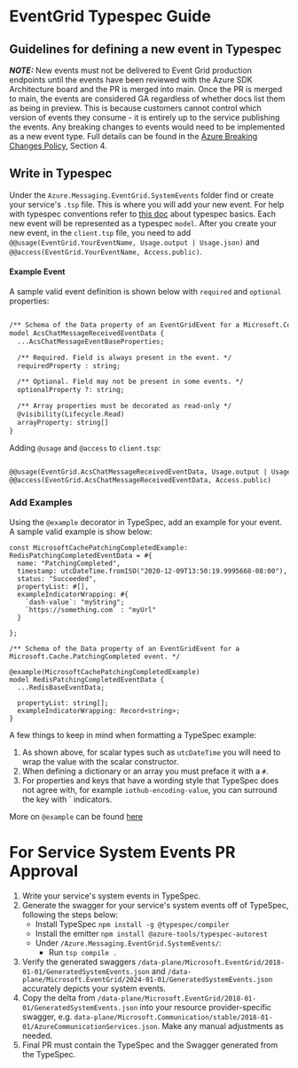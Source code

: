 # EventGrid Typespec Guide

## Guidelines for defining a new event in Typespec

 **_NOTE:_** New events must not be delivered to Event Grid production endpoints until the events have been reviewed with the Azure SDK Architecture board and the PR is merged into main. Once the PR is merged to main, the events are considered GA regardless of whether docs list them as being in preview. This is because customers cannot control which version of events they consume - it is entirely up to the service publishing the events. Any breaking changes to events would need to be implemented as a new event type. Full details can be found in the [Azure Breaking Changes Policy](http://aka.ms/AzBreakingChangesPolicy/), Section 4.

## Write in Typespec

Under the `Azure.Messaging.EventGrid.SystemEvents` folder find or create your service's `.tsp` file. This is where you will add your new event. For help with typespec conventions refer to [this doc](https://microsoft.github.io/typespec/) about typespec basics. Each new event will be represented as a typespec `model`. After you create your new event, in the `client.tsp` file, you need to add `@@usage(EventGrid.YourEventName, Usage.output | Usage.json)` and `@@access(EventGrid.YourEventName, Access.public)`.

#### Example Event


A sample valid event definition is shown below with `required` and `optional` properties:
~~~ markdown

/** Schema of the Data property of an EventGridEvent for a Microsoft.Communication.ChatMessageReceived event. */
model AcsChatMessageReceivedEventData {
  ...AcsChatMessageEventBaseProperties;

  /** Required. Field is always present in the event. */
  requiredProperty : string;    

  /** Optional. Field may not be present in some events. */
  optionalProperty ?: string;

  /** Array properties must be decorated as read-only */
  @visibility(Lifecycle.Read)
  arrayProperty: string[]
}
~~~

Adding `@usage` and `@access` to `client.tsp`:
~~~ markdown

@@usage(EventGrid.AcsChatMessageReceivedEventData, Usage.output | Usage.json);
@@access(EventGrid.AcsChatMessageReceivedEventData, Access.public)
~~~

### Add Examples

Using the `@example` decorator in TypeSpec, add an example for your event. A sample valid example is show below:

~~~ typespec
const MicrosoftCachePatchingCompletedExample: RedisPatchingCompletedEventData = #{
  name: "PatchingCompleted",
  timestamp: utcDateTime.fromISO("2020-12-09T13:50:19.9995668-08:00"),
  status: "Succeeded",
  propertyList: #[],
  exampleIndicatorWrapping: #{
    `dash-value`: "myString";
    `https://something.com` : "myUrl"
  }

};

/** Schema of the Data property of an EventGridEvent for a Microsoft.Cache.PatchingCompleted event. */

@example(MicrosoftCachePatchingCompletedExample)
model RedisPatchingCompletedEventData {
  ...RedisBaseEventData;

  propertyList: string[];
  exampleIndicatorWrapping: Record<string>;
}
~~~

A few things to keep in mind when formatting a TypeSpec example:

1. As shown above, for scalar types such as `utcDateTime` you will need to wrap the value with the scalar constructor.
2. When defining a dictionary or an array you must preface it with a `#`.
3. For properties and keys that have a wording style that TypeSpec does not agree with, for example `iothub-encoding-value`, you can surround the key with ` indicators. 

More on `@example` can be found [here](https://typespec.io/docs/standard-library/examples/#define-typed-examples-using-const)

# For Service System Events PR Approval

1) Write your service's system events in TypeSpec.
1) Generate the swagger for your service's system events off of TypeSpec, following the steps below:
    - Install TypeSpec `npm install -g @typespec/compiler`
    - Install the emitter `npm install @azure-tools/typespec-autorest`
    - Under `/Azure.Messaging.EventGrid.SystemEvents/`:
        - Run `tsp compile .`
1) Verify the generated swaggers `/data-plane/Microsoft.EventGrid/2018-01-01/GeneratedSystemEvents.json` and `/data-plane/Microsoft.EventGrid/2024-01-01/GeneratedSystemEvents.json` accurately depicts your system events.
1) Copy the delta from `/data-plane/Microsoft.EventGrid/2018-01-01/GeneratedSystemEvents.json` into your resource provider-specific swagger, e.g. `data-plane/Microsoft.Communication/stable/2018-01-01/AzureCommunicationServices.json`. Make any manual adjustments as needed.
1) Final PR must contain the TypeSpec and the Swagger generated from the TypeSpec.